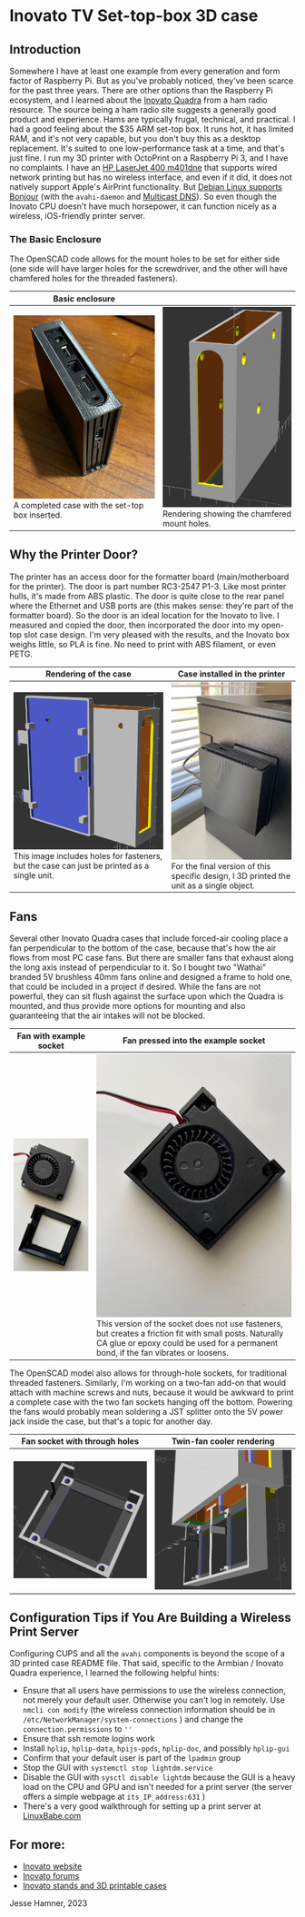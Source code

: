 # Inovato TV Set-top-box 3D case

## Introduction

Somewhere I have at least one example from every generation and form factor of Raspberry Pi.
But as you've probably noticed, they've been scarce for the past three years.
There are other options than the Raspberry Pi ecosystem, and I learned about the [Inovato Quadra](https://www.inovato.com/) from a ham radio resource. 
The source being a ham radio site suggests a generally good product and experience.
Hams are typically frugal, technical, and practical. 
I had a good feeling about the $35 ARM set-top box.
It runs hot, it has limited RAM, and it's not very capable, but you don't buy this as a desktop replacement.
It's suited to one low-performance task at a time, and that's just fine.
I run my 3D printer with OctoPrint on a Raspberry Pi 3, and I have no complaints.
I have an [HP LaserJet 400 m401dne](https://www.hp.com/us-en/shop/pdp/hp-laserjet-pro-400-printer-m401dne)
that supports wired network printing but has no wireless interface, and even if it did, it does not natively support
Apple's AirPrint functionality. But [Debian Linux supports Bonjour](https://wiki.debian.org/CUPSAirPrint) (with the `avahi-daemon` and [Multicast DNS](https://en.wikipedia.org/wiki/Multicast_DNS)).
So even though the Inovato CPU doesn't have much horsepower, it can function nicely as a wireless, iOS-friendly printer server.

### The Basic Enclosure

The OpenSCAD code allows for the mount holes to be set for either side (one side will have larger holes for the screwdriver, and the other will have chamfered holes for the threaded fasteners).

| Basic enclosure | |
| --- | --- |
| <img src="./images/plain_case.jpeg"> A completed case with the set-top box inserted. | <img src="./images/inovato_case_with_holes_reversed.png"> Rendering showing the chamfered mount holes. |

## Why the Printer Door?

The printer has an access door for the formatter board (main/motherboard for the printer).
The door is part number RC3-2547 P1-3. Like most printer hulls, it's made from ABS plastic. 
The door is quite close to the rear panel where the Ethernet and USB ports are (this makes sense: they're part of the formatter board).
So the door is an ideal location for the Inovato to live. I measured and copied the door, then incorporated the door into my open-top slot case design.
I'm very pleased with the results, and the Inovato box weighs little, so PLA is fine. No need to print with ABS filament, or even PETG.

| Rendering of the case | Case installed in the printer |
| --- | --- | 
| <img src="./images/inovato_case_with_HP_laserjet_400_door.png"> This image includes holes for fasteners, but the case can just be printed as a single unit. | <img src="./images/door_case_installed.jpeg"> For the final version of this specific design, I 3D printed the unit as a single object. |

## Fans

Several other Inovato Quadra cases that include forced-air cooling place a fan perpendicular to the bottom of the case, because that's how the air flows from most PC case fans.
But there are smaller fans that exhaust along the long axis instead of perpendicular to it.
So I bought two "Wathai" branded 5V brushless 40mm fans online and designed a frame to hold one, that could be included in a project if desired.
While the fans are not powerful, they can sit flush against the surface upon which the Quadra is mounted, and thus provide more options for mounting
and also guaranteeing that the air intakes will not be blocked.

| Fan with example socket | Fan pressed into the example socket |
| --- | --- | 
| <img src="./images/40mm_fan_with_cradle.jpeg"> | <img src="./images/40mm_fan_in_cradle.jpeg"> This version of the socket does not use fasteners, but creates a friction fit with small posts. Naturally CA glue or epoxy could be used for a permanent bond, if the fan vibrates or loosens. |

The OpenSCAD model also allows for through-hole sockets, for traditional threaded fasteners. Similarly, I'm working on a two-fan add-on that would attach with machine screws and nuts, because it would be awkward to print a complete case with the two fan sockets hanging off the bottom. Powering the fans would probably mean soldering a JST splitter onto the 5V power jack inside the case, but that's a topic for another day.


| Fan socket with through holes | Twin-fan cooler rendering |
| --- | --- | 
| <img src="./images/40mm_vertical_fan_socket_with_through_holes.png"> | <img src="./images/inovato_mount_with_two_fans.png"> |




## Configuration Tips if You Are Building a Wireless Print Server

Configuring CUPS and all the `avahi` components is beyond the scope of a 3D printed case README file.
That said, specific to the Armbian / Inovato Quadra experience, I learned the following helpful hints:

- Ensure that all users have permissions to use the wireless connection, not merely your default user.
Otherwise you can't log in remotely.
Use `nmcli con modify` (the wireless connection information should be in `/etc/NetworkManager/system-connections` )
and change the `connection.permissions` to `''`
- Ensure that ssh remote logins work
- Install `hplip`, `hplip-data`, `hpijs-ppds`, `hplip-doc`, and possibly `hplip-gui`
- Confirm that your default user is part of the `lpadmin` group
- Stop the GUI with `systemctl stop lightdm.service`
- Disable the GUI with `sysctl disable lightdm` because the GUI is a heavy load on the CPU and GPU and isn't needed for a print server (the server offers a simple webpage at `its_IP_address:631` )
- There's a very good walkthrough for setting up a print server at [LinuxBabe.com](https://www.linuxbabe.com/ubuntu/set-up-cups-print-server-ubuntu-bonjour-ipp-samba-airprint)


## For more:

- [Inovato website](https://www.inovato.com/)
- [Inovato forums](https://forum.inovato.com/)
- [Inovato stands and 3D printable cases](https://forum.inovato.com/stands-cases-919769)

Jesse Hamner, 2023
